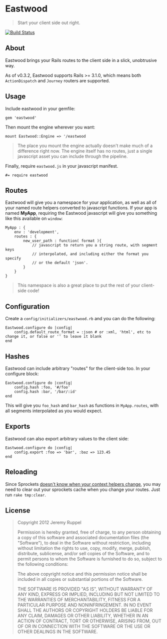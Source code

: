 Eastwood
========

> Start your client side out right.

[![Build Status](https://secure.travis-ci.org/jeremyruppel/eastwood.png)](http://travis-ci.org/jeremyruppel/eastwood)

About
-----

Eastwood brings your Rails routes to the client side in a slick, unobtrusive way.

As of v0.3.2, Eastwood supports Rails >= 3.1.0, which means both `ActionDispatch`
and `Journey` routers are supported.

Usage
-----

Include eastwood in your gemfile:

	gem 'eastwood'

Then mount the engine wherever you want:

	mount Eastwood::Engine => '/eastwood

> The place you mount the engine actually doesn't make much of a difference right now.
> The engine itself has no routes, just a single javascript asset you can include
> through the pipeline.

Finally, require `eastwood.js` in your javascript manifest.

	#= require eastwood

Routes
------

Eastwood will give you a namespace for your application, as well as all of your named
route helpers converted to javascript functions. If your app is named **MyApp**, requiring
the Eastwood javascript will give you something like this available on `window`:

	MyApp : {
		env : 'development',
		routes : {
			new_user_path : function( format ){
				// javascript to return you a string route, with segment keys
				// interpolated, and including either the format you specify
				// or the default 'json'.
			}
		}
	}

> This namespace is also a great place to put the rest of your client-side code!

Configuration
-------------

Create a `config/initializers/eastwood.rb` and you can do the following:

	Eastwood.configure do |config|
		config.default_route_format = :json # or :xml, 'html', etc to change it, or false or '' to leave it blank
	end

Hashes
------

Eastwood can include arbitrary "routes" for the client-side too. In your configure block:

	Eastwood.configure do |config|
		config.hash :foo, '#/foo'
		config.hash :bar, '/bar/:id'
	end

This will give you `foo_hash` and `bar_hash` as functions in `MyApp.routes`, with all segments
interpolated as you would expect.

Exports
-------

Eastwood can also export arbitrary values to the client side:

	Eastwood.configure do |config|
		config.export :foo => 'bar', :baz => 123.45
	end

Reloading
---------

Since Sprockets [doesn't know when your context helpers change](https://github.com/sstephenson/sprockets/blob/master/lib/sprockets/base.rb#L35), you may
need to clear out your sprockets cache when you change your routes. Just run `rake tmp:clear`.

License
-------

> Copyright 2012 Jeremy Ruppel
>
> Permission is hereby granted, free of charge, to any person obtaining
> a copy of this software and associated documentation files (the
> "Software"), to deal in the Software without restriction, including
> without limitation the rights to use, copy, modify, merge, publish,
> distribute, sublicense, and/or sell copies of the Software, and to
> permit persons to whom the Software is furnished to do so, subject to
> the following conditions:
>
> The above copyright notice and this permission notice shall be
> included in all copies or substantial portions of the Software.
>
> THE SOFTWARE IS PROVIDED "AS IS", WITHOUT WARRANTY OF ANY KIND,
> EXPRESS OR IMPLIED, INCLUDING BUT NOT LIMITED TO THE WARRANTIES OF
> MERCHANTABILITY, FITNESS FOR A PARTICULAR PURPOSE AND
> NONINFRINGEMENT. IN NO EVENT SHALL THE AUTHORS OR COPYRIGHT HOLDERS BE
> LIABLE FOR ANY CLAIM, DAMAGES OR OTHER LIABILITY, WHETHER IN AN ACTION
> OF CONTRACT, TORT OR OTHERWISE, ARISING FROM, OUT OF OR IN CONNECTION
> WITH THE SOFTWARE OR THE USE OR OTHER DEALINGS IN THE SOFTWARE.
